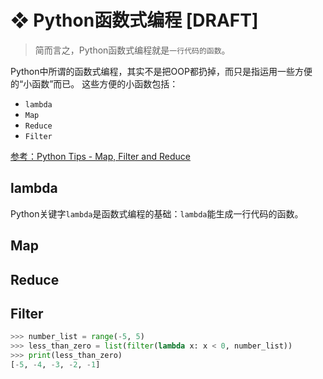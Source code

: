 # ❖ Python函数式编程 [DRAFT]

> 简而言之，Python函数式编程就是`一行代码的函数`。

Python中所谓的函数式编程，其实不是把OOP都扔掉，而只是指运用一些方便的“小函数”而已。
这些方便的小函数包括：
- `lambda`
- `Map`
- `Reduce`
- `Filter`

[参考：Python Tips - Map, Filter and Reduce](http://book.pythontips.com/en/latest/map_filter.html)

## lambda

Python关键字`lambda`是函数式编程的基础：`lambda`能生成一行代码的函数。


## Map


## Reduce


## Filter

```py
>>> number_list = range(-5, 5)
>>> less_than_zero = list(filter(lambda x: x < 0, number_list))
>>> print(less_than_zero)
[-5, -4, -3, -2, -1]
```